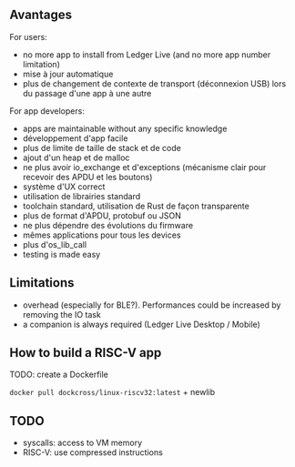 ## Avantages

For users:

- no more app to install from Ledger Live (and no more app number limitation)
- mise à jour automatique
- plus de changement de contexte de transport (déconnexion USB) lors du passage d'une app à une autre

For app developers:

- apps are maintainable without any specific knowledge
- développement d'app facile
- plus de limite de taille de stack et de code
- ajout d'un heap et de malloc
- ne plus avoir io_exchange et d'exceptions (mécanisme clair pour recevoir des APDU et les boutons)
- système d'UX correct
- utilisation de librairies standard
- toolchain standard, utilisation de Rust de façon transparente
- plus de format d'APDU, protobuf ou JSON
- ne plus dépendre des évolutions du firmware
- mêmes applications pour tous les devices
- plus d'os_lib_call
- testing is made easy


## Limitations

- overhead (especially for BLE?). Performances could be increased by removing the IO task
- a companion  is always required (Ledger Live Desktop / Mobile)


## How to build a RISC-V app

TODO: create a Dockerfile

`docker pull dockcross/linux-riscv32:latest` + newlib


## TODO

- syscalls: access to VM memory
- RISC-V: use compressed instructions
